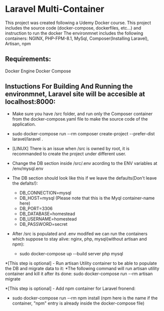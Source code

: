 # Laravel Multi-Container
This project was created following a Udemy Docker course.
This project includes the source code (docker-compose, dockerfiles, etc...) and instruction to run the docker
The environmnet includes the following containers:
NGINX, PHP-FPM-8.1, MySql, Composer(Installing Laravel), Artisan, npm

## Requirements:
Docker Engine
Docker Compose

## Instuctions For Building And Running the environmnet, Laravel site will be accesible at localhost:8000:
* Make sure you have /src folder, and run only the Composer container from the docker-compose.yaml file to make the source code of the application.
* sudo docker-compose run --rm composer create-project --prefer-dist laravel/laravel .
 * [LINUX] There is an issue when /src is owned by root, it is recommanded to create the project under different user.

* Change the DB section inside /src/.env acording to the ENV variables at /env/mysql.env
* The DB section should look like this if we leave the defaults(Don't leave the defalts!):
  * DB_CONNECTION=mysql
  * DB_HOST=mysql      (Please note that this is the Myql container-name here)
  * DB_PORT=3306
  * DB_DATABASE=homestead
  * DB_USERNAME=homestead
  * DB_PASSWORD=secret

* After /src is populated and .env modifed we can run the containers which suppose to stay alive: nginx, php, mysql(without artisan and npm):
  * sudo docker-compose up --build server php mysql

*[This step is optional] - Run artisan Utility container to be able to populate the DB and migrate data to it:
  *The following command will run artisan utility container and kill it after its done: sudo docker-compose run --rm artisan migrate

*[This step is optional] - Add npm container for Laravel fronend:
  * sudo docker-compose run --rm npm install      (npm here is the name if the container, "npm" entry is already inside the docker-compose file)
